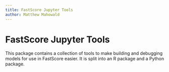 ```yaml
---
title: FastScore Jupyter Tools
author: Matthew Mahowald
---
```


# FastScore Jupyter Tools

This package contains a collection of tools to make building and debugging
models for use in FastScore easier. It is split into an R package and a Python
package. 
